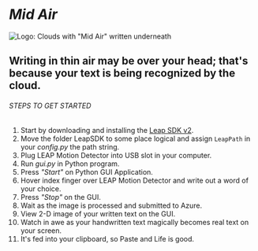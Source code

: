 # _Mid Air_
![Logo: Clouds with "Mid Air" written underneath](https://github.com/gapope/Air_Writing/blob/master/images/logo.jpg)

## Writing in thin air may be over your head; that's because your text is being recognized by the cloud.

###### STEPS TO GET STARTED 
1. Start by downloading and installing the [Leap SDK v2](https://developer.leapmotion.com/sdk/v2).
2. Move the folder LeapSDK to some place logical and assign `LeapPath` in your _config.py_ the path string.
3. Plug LEAP Motion Detector into USB slot in your computer.
4. Run _gui.py_ in Python program.
5. Press _"Start"_ on Python GUI Application.
6. Hover index finger over LEAP Motion Detector and write out a word of your choice.
7. Press _"Stop"_ on the GUI.
8. Wait as the image is processed and submitted to Azure.
9. View 2-D image of your written text on the GUI.
10. Watch in awe as your handwritten text magically becomes real text on your screen.
11. It's fed into your clipboard, so Paste and Life is good.
